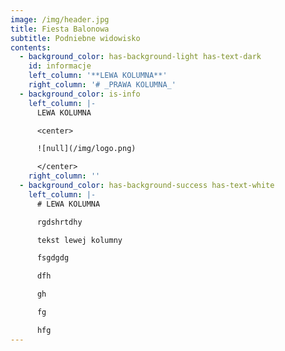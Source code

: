 ```yaml
---
image: /img/header.jpg
title: Fiesta Balonowa
subtitle: Podniebne widowisko
contents:
  - background_color: has-background-light has-text-dark
    id: informacje
    left_column: '**LEWA KOLUMNA**'
    right_column: '# _PRAWA KOLUMNA_'
  - background_color: is-info
    left_column: |-
      LEWA KOLUMNA

      <center>

      ![null](/img/logo.png)

      </center>
    right_column: ''
  - background_color: has-background-success has-text-white
    left_column: |-
      # LEWA KOLUMNA

      rgdshrtdhy

      tekst lewej kolumny

      fsgdgdg

      dfh

      gh

      fg

      hfg
---
```


